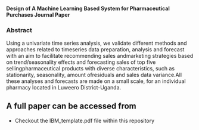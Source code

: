 
#### Design of A Machine Learning Based System for Pharmaceutical Purchases Journal Paper 
### Abstract
Using a univariate time series analysis, we validate different methods and approaches related to timeseries data preparation, analysis and forecast with an aim to facilitate recommending sales andmarketing strategies based on trend/seasonality effects and forecasting sales of top five sellingpharmaceutical products with diverse characteristics, such as stationarity, seasonality, amount ofresiduals and sales data variance.All these analyses and forecasts are made on a small scale, for an individual pharmacy located in Luweero District-Uganda.

## A full paper can be accessed from
* Checkout the IBM_template.pdf file within this repository